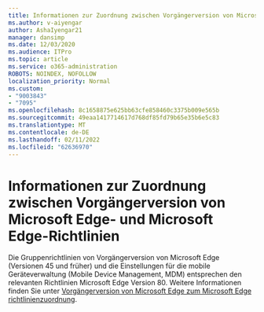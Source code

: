 ```yaml
---
title: Informationen zur Zuordnung zwischen Vorgängerversion von Microsoft Edge- und Microsoft Edge-Richtlinien
ms.author: v-aiyengar
author: AshaIyengar21
manager: dansimp
ms.date: 12/03/2020
ms.audience: ITPro
ms.topic: article
ms.service: o365-administration
ROBOTS: NOINDEX, NOFOLLOW
localization_priority: Normal
ms.custom:
- "9003843"
- "7095"
ms.openlocfilehash: 8c1658875e625bb63cfe858460c3375b009e565b
ms.sourcegitcommit: 49eaa1417714617d768df85fd79b65e35b6e5c83
ms.translationtype: MT
ms.contentlocale: de-DE
ms.lasthandoff: 02/11/2022
ms.locfileid: "62636970"
---
```

# <a name="learn-about-mapping-between-microsoft-edge-legacy-policies-and-microsoft-edge-policies"></a>Informationen zur Zuordnung zwischen Vorgängerversion von Microsoft Edge- und Microsoft Edge-Richtlinien

Die Gruppenrichtlinien von Vorgängerversion von Microsoft Edge (Versionen 45 und früher) und die Einstellungen für die mobile Geräteverwaltung (Mobile Device Management, MDM) entsprechen den relevanten Richtlinien Microsoft Edge Version 80. Weitere Informationen finden Sie unter [Vorgängerversion von Microsoft Edge zum Microsoft Edge richtlinienzuordnung](https://go.microsoft.com/fwlink/?linkid=2141665).
